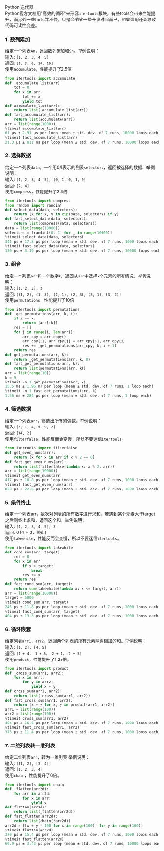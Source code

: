 Python 迭代器<br />Python官方文档用"高效的循环"来形容`itertools`模块，有些tools会带来性能提升，而另外一些tools并不快，只是会节省一些开发时间而已，如果滥用还会导致代码可读性变差。
<a name="e891d86b"></a>
### 1. 数列累加
给定一个列表`An`，返回数列累加和`Sn`。举例说明：<br />输入: `[1, 2, 3, 4, 5]`<br />返回: `[1, 3, 6, 10, 15]`<br />使用`accumulate`，性能提升了2.5倍
```python
from itertools import accumulate
def _accumulate_list(arr):
    tot = 0
    for x in arr:
        tot += x
        yield tot
def accumulate_list(arr):
    return list(_accumulate_list(arr))
def fast_accumulate_list(arr):
    return list(accumulate(arr))
arr = list(range(1000))
%timeit accumulate_list(arr)
61 µs ± 2.91 µs per loop (mean ± std. dev. of 7 runs, 10000 loops each)
%timeit fast_accumulate_list(arr)
21.3 µs ± 811 ns per loop (mean ± std. dev. of 7 runs, 10000 loops each)
```
<a name="a2714f3e"></a>
### 2. 选择数据
给定一个列表`data`，一个用0/1表示的列表`selectors`，返回被选择的数据。举例说明：<br />输入: `[1, 2, 3, 4, 5], [0, 1, 0, 1, 0]`<br />返回: `[2, 4]`<br />使用`compress`，性能提升了2.8倍
```python
from itertools import compress
from random import randint
def select_data(data, selectors):
    return [x for x, y in zip(data, selectors) if y]
def fast_select_data(data, selectors):
    return list(compress(data, selectors))
data = list(range(10000))
selectors = [randint(0, 1) for _ in range(10000)]
%timeit select_data(data, selectors)
341 µs ± 17.8 µs per loop (mean ± std. dev. of 7 runs, 1000 loops each)
%timeit fast_select_data(data, selectors)
130 µs ± 3.19 µs per loop (mean ± std. dev. of 7 runs, 10000 loops each)
```
<a name="6W3Y8"></a>
### 3. 组合
给定一个列表`arr`和一个数字`k`，返回从`arr`中选择`k`个元素的所有情况。举例说明：<br />输入: `[1, 2, 3], 2`<br />返回: `[(1, 2), (1, 3), (2, 1), (2, 3), (3, 1), (3, 2)]`<br />使用`permutations`，性能提升了10倍
```python
from itertools import permutations
def _get_permutations(arr, k, i):
    if i == k:
        return [arr[:k]]
    res = []
    for j in range(i, len(arr)):
        arr_cpy = arr.copy()
        arr_cpy[i], arr_cpy[j] = arr_cpy[j], arr_cpy[i]
        res += _get_permutations(arr_cpy, k, i + 1)
    return res
def get_permutations(arr, k):
    return _get_permutations(arr, k, 0)
def fast_get_permutations(arr, k):
    return list(permutations(arr, k))
arr = list(range(10))
k = 5
%timeit -n 1 get_permutations(arr, k)
15.5 ms ± 1.96 ms per loop (mean ± std. dev. of 7 runs, 1 loop each)
%timeit -n 1 fast_get_permutations(arr, k)
1.56 ms ± 284 µs per loop (mean ± std. dev. of 7 runs, 1 loop each)
```
<a name="UKjAL"></a>
### 4. 筛选数据
给定一个列表`arr`，筛选出所有的偶数。举例说明：<br />输入: `[3, 1, 4, 5, 9, 2]`<br />返回: `[(4, 2]`<br />使用`filterfalse`，性能反而会变慢，所以不要迷信`itertools`。
```python
from itertools import filterfalse
def get_even_nums(arr):
    return [x for x in arr if x % 2 == 0]
def fast_get_even_nums(arr):
    return list(filterfalse(lambda x: x % 2, arr))
arr = list(range(10000))
%timeit get_even_nums(arr)
417 µs ± 18.8 µs per loop (mean ± std. dev. of 7 runs, 1000 loops each)
%timeit fast_get_even_nums(arr)
823 µs ± 22.6 µs per loop (mean ± std. dev. of 7 runs, 1000 loops each)
```
<a name="uB0Dp"></a>
### 5. 条件终止
给定一个列表arr，依次对列表的所有数字进行求和，若遇到某个元素大于target之后则终止求和，返回这个和。举例说明：<br />输入: `[1, 2, 3, 4, 5], 3`<br />返回: 6 (4 > 3，终止)<br />使用`takewhile`，性能反而会变慢，所以不要迷信`itertools`。
```python
from itertools import takewhile
def cond_sum(arr, target):
    res = 0
    for x in arr:
        if x > target:
            break
        res += x
    return res
def fast_cond_sum(arr, target):
    return sum(takewhile(lambda x: x <= target, arr))
arr = list(range(10000))
target = 5000
%timeit cond_sum(arr, target)
245 µs ± 11.8 µs per loop (mean ± std. dev. of 7 runs, 1000 loops each)
%timeit fast_cond_sum(arr, target)
404 µs ± 13.3 µs per loop (mean ± std. dev. of 7 runs, 1000 loops each)
```
<a name="pxFDr"></a>
### 6. 循环嵌套
给定列表`arr1`，`arr2`，返回两个列表的所有元素两两相加的和。举例说明：<br />输入: `[1, 2], [4, 5]`<br />返回: `[1 + 4， 1 + 5， 2 + 4， 2 + 5]`<br />使用`product`，性能提升了1.25倍。
```python
from itertools import product
def _cross_sum(arr1, arr2):
    for x in arr1:
        for y in arr2:
            yield x + y
def cross_sum(arr1, arr2):
    return list(_cross_sum(arr1, arr2))
def fast_cross_sum(arr1, arr2):
    return [x + y for x, y in product(arr1, arr2)]
arr1 = list(range(100))
arr2 = list(range(100))
%timeit cross_sum(arr1, arr2)
484 µs ± 16.6 µs per loop (mean ± std. dev. of 7 runs, 1000 loops each)
%timeit fast_cross_sum(arr1, arr2)
373 µs ± 11.4 µs per loop (mean ± std. dev. of 7 runs, 1000 loops each)
```
<a name="TdTaJ"></a>
### 7. 二维列表转一维列表
给定二维列表`arr`，转为一维列表 举例说明：<br />输入: `[[1, 2], [3, 4]]`<br />返回: `[1, 2, 3, 4]`<br />使用`chain`，性能提升了6倍。
```python
from itertools import chain
def _flatten(arr2d):
    for arr in arr2d:
        for x in arr:
            yield x
def flatten(arr2d):
    return list(_flatten(arr2d))
def fast_flatten(arr2d):
    return list(chain(*arr2d))
arr2d = [[x + y * 100 for x in range(100)] for y in range(100)]
%timeit flatten(arr2d)
379 µs ± 15.4 µs per loop (mean ± std. dev. of 7 runs, 1000 loops each)
%timeit fast_flatten(arr2d)
66.9 µs ± 3.43 µs per loop (mean ± std. dev. of 7 runs, 10000 loops each)
```
